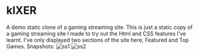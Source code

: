 # kIXER
A demo static clone of a gaming streaming site.
This is just a static copy of a gaming streaming site I made to try out the Html and CSS features I've learnt. I've only displayed two sections of the site here, Featured and Top Games.
Snapshots:
![ss1](https://github.com/Koninikax/kIXER/assets/96631757/2230d2aa-b211-4dd2-b090-f1c59d4852a1)
![ss2](https://github.com/Koninikax/kIXER/assets/96631757/c6dae0e4-8565-44e4-b857-9155bc3b148b)
